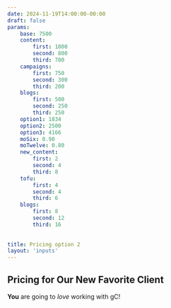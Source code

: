 ```yaml
---
date: 2024-11-19T14:00:00-00:00
draft: false
params:
    base: 7500
    content: 
        first: 1000
        second: 800
        third: 700
    campaigns: 
        first: 750
        second: 300
        third: 200
    blogs: 
        first: 500
        second: 250
        third: 250
    option1: 1834
    option2: 2500
    option3: 4166
    moSix: 0.90 
    moTwelve: 0.80
    new_content: 
        first: 2
        second: 4
        third: 8
    tofu:
        first: 4
        second: 4
        third: 6
    blogs: 
        first: 8
        second: 12
        third: 16
    
    
title: Pricing option 2
layout: 'inputs'
---
```


## Pricing for Our New Favorite Client

**You** are going to *love* working with gC!

